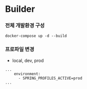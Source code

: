 # Builder

### 전체 개발환경 구성
```
docker-compose up -d --build
```


### 프로파일 변경

- local, dev, prod
```
...
    environment:
      - SPRING_PROFILES_ACTIVE=prod
...
```